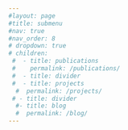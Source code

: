 ```yaml
---
#layout: page
#title: submenu
#nav: true
#nav_order: 8
# dropdown: true
# children:
 #  - title: publications
 #    permalink: /publications/
 #  - title: divider
 #  - title: projects
  #  permalink: /projects/
 # - title: divider
  #- title: blog
  #  permalink: /blog/
---
```

